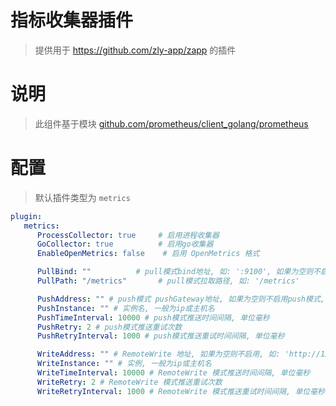 
# 指标收集器插件

> 提供用于 https://github.com/zly-app/zapp 的插件

# 说明

> 此组件基于模块 [github.com/prometheus/client_golang/prometheus](https://github.com/prometheus/client_golang)

# 配置

> 默认插件类型为 `metrics`

```yaml
plugin:
   metrics:
      ProcessCollector: true     # 启用进程收集器
      GoCollector: true          # 启用go收集器
      EnableOpenMetrics: false    # 启用 OpenMetrics 格式

      PullBind: ""          # pull模式bind地址, 如: ':9100', 如果为空则不启用pull模式
      PullPath: "/metrics"       # pull模式拉取路径, 如: '/metrics'

      PushAddress: "" # push模式 pushGateway地址, 如果为空则不启用push模式, 如: 'http://127.0.0.1:9091'
      PushInstance: "" # 实例名, 一般为ip或主机名
      PushTimeInterval: 10000 # push模式推送时间间隔, 单位毫秒
      PushRetry: 2 # push模式推送重试次数
      PushRetryInterval: 1000 # push模式推送重试时间间隔, 单位毫秒

      WriteAddress: "" # RemoteWrite 地址, 如果为空则不启用, 如: 'http://127.0.0.1:9090/api/v1/write'
      WriteInstance: "" # 实例, 一般为ip或主机名
      WriteTimeInterval: 10000 # RemoteWrite 模式推送时间间隔, 单位毫秒
      WriteRetry: 2 # RemoteWrite 模式推送重试次数
      WriteRetryInterval: 1000 # RemoteWrite 模式推送重试时间间隔, 单位毫秒
```
